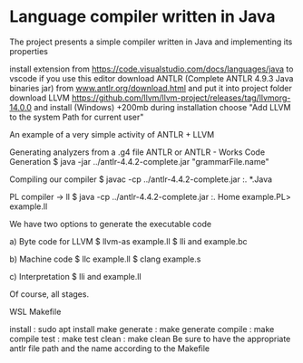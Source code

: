 # Language compiler written in Java


The project presents a simple compiler written in Java and implementing its properties

install extension from https://code.visualstudio.com/docs/languages/java to vscode if you use this editor download ANTLR (Complete ANTLR 4.9.3 Java binaries jar) from www.antlr.org/download.html and put it into project folder download LLVM https://github.com/llvm/llvm-project/releases/tag/llvmorg-14.0.0 and install (Windows) +200mb during installation choose "Add LLVM to the system Path for current user"

An example of a very simple activity of ANTLR + LLVM

Generating analyzers from a .g4 file ANTLR or ANTLR - Works Code Generation $ java -jar ../antlr-4.4.2-complete.jar "grammarFile.name"

Compiling our compiler $ javac -cp ../antlr-4.4.2-complete.jar :. *.Java

PL compiler -> ll $ java -cp ../antlr-4.4.2-complete.jar :. Home example.PL> example.ll

We have two options to generate the executable code

a) Byte code for LLVM $ llvm-as example.ll $ lli and example.bc

b) Machine code $ llc example.ll $ clang example.s

c) Interpretation $ lli and example.ll

Of course, all stages.

WSL Makefile

install : sudo apt install make
generate : make generate
compile : make compile
test : make test
clean : make clean
Be sure to have the appropriate antlr file path and the name according to the Makefile
